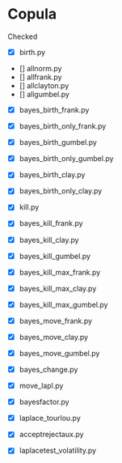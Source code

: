 # Copula

Checked
- [x] birth.py
- [] allnorm.py
- [] allfrank.py
- [] allclayton.py
- [] allgumbel.py
- [x] bayes_birth_frank.py
- [x] bayes_birth_only_frank.py
- [x] bayes_birth_gumbel.py
- [x] bayes_birth_only_gumbel.py
- [x] bayes_birth_clay.py
- [x] bayes_birth_only_clay.py
- [x] kill.py
- [x] bayes_kill_frank.py
- [x] bayes_kill_clay.py
- [x] bayes_kill_gumbel.py
- [x] bayes_kill_max_frank.py
- [x] bayes_kill_max_clay.py
- [x] bayes_kill_max_gumbel.py
- [x] bayes_move_frank.py
- [x] bayes_move_clay.py
- [x] bayes_move_gumbel.py
- [x] bayes_change.py
- [x] move_lapl.py
- [x] bayesfactor.py
- [x] laplace_tourlou.py
- [x] acceptrejectaux.py
- [x] laplacetest_volatility.py 

